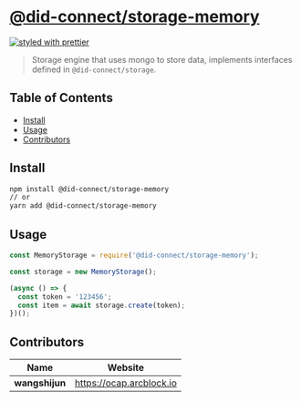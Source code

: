 # [**@did-connect/storage-memory**](https://github.com/ArcBlock/did-connect)

[![styled with prettier](https://img.shields.io/badge/styled_with-prettier-ff69b4.svg)](https://github.com/prettier/prettier)

> Storage engine that uses mongo to store data, implements interfaces defined in `@did-connect/storage`.


## Table of Contents

* [Install](#install)
* [Usage](#usage)
* [Contributors](#contributors)


## Install

```sh
npm install @did-connect/storage-memory
// or
yarn add @did-connect/storage-memory
```


## Usage

```js
const MemoryStorage = require('@did-connect/storage-memory');

const storage = new MemoryStorage();

(async () => {
  const token = '123456';
  const item = await storage.create(token);
})();
```


## Contributors

| Name           | Website                    |
| -------------- | -------------------------- |
| **wangshijun** | <https://ocap.arcblock.io> |
